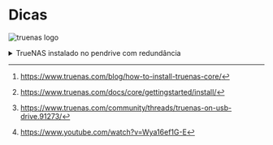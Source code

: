 # Dicas
![truenas logo](https://www.ixsystems.com/wp-content/uploads/2021/02/truenas_open_storage-logo-full-color-rgb-1280x280.png)

<details><summary>TrueNAS instalado no pendrive com redundância</summary>
<p>
  
Essa não é a melhor forma de se manter um ambiente de produção, porém, para um ambiente de testes funciona muito bem. O ideal é que se utilize dois discos pequenos, talvez SSD, mas... Nem sempre é possível.

### Problema
O TrueNAS em sua instalação não aceita particionamento. Ele utiliza todo o volume. Ou seja, se você possui apenas um volume de 1 TB, ele vai usar para a sua instalação, não deixando nada para ser utilizado como storage.

**Acha que não é um problema?** Bom, imagine que você possui uma máquina com 6 discos, todos SAS de 600 GB, 15k rpm. Daí, você quer usar o TrueNAS. Bom, como ele precisa de um volume inteiro, você vai ter de separar dois discos de 600 GB para criar um RAID 1, e instalar o TrueNAS nele. Bem... Você deu 600 GB para uma instalação que... Não usou nem 10 GB. Desperdício.

Dói né?

### Solução: Instalação em um USB Flash (pendrive)
A instalação em um USB flash é uma solução de baixo custo, para poder utilizar toda a capacidade dos discos HDD ou SSD instalados na máquina. Por segurança, iremos manter os dados replicados em um segundo pendrive, criando um mirror (algo como um RAID 1).

Um modelo que é interessante para realizar esse arranjo (ou armengue?) é o USB Flash Drive Cruzer Fit ou SanDisk Ultra Fit USB 3.1, por conta de seu tamanho.

<img src="https://www.westerndigital.com/content/dam/store/en-us/assets/products/usb-flash-drives/ultra-fit-usb-3-1/gallery/ultra-fit-usb-3-1-angle-right-up.png.wdthumb.1280.1280.webp" alt="USB Flash Drive Cruzer Fit" width="400"/>

Nesse procedimento usaremos dois pendrives:
- Um que servirá de instalação primária do TrueNAS;
- E outro que inicialmente será o instalador do TrueNAS, e, após a instalação, ele será utilizado como disco de redundância.

### Configuração
1. Prepare o disco de instalação em um pendrive[^0][^1][^2][^3]
2. Após a instalação via USB (ou qualquer outra), identifique quem é quem: Qual é o que está o SO e qual é que é o da instalação. Uma forma simples de se fazer isso é acessando *Storage > Disks*. Todos os discos conectados serão exibidos. O disco que pertence ao boot-pool é onde está o SO.
3. Aesse *System > Boot*.
4. Na tela *Boot Environments*, clique em *Actions > Boot Pool Status*. Nessa tela, irá aparecer o ponto de montagem do disco (talvez um `/dev/da0p2`).
5. No final da linha, clique nos 3 pontos e selecione *Attach*.
6. Na tela de *Attach*, selecione o novo disco, marque o campo *Use all disk space* e clique *Submit*.
7. O TrueNAS apresentará a mensagem (se nada der errado) *Device Attached*.

Após esses passos, se você voltar a tela *System > Boot > Status*, verá que foi criada a sessão mirror, e abaixo dela estará os dois discos como ONLINE. Com isso, a sua redundância estará completa e terá um pouco mais de segurança.
</p>
</details>

[^0]: https://www.truenas.com/blog/how-to-install-truenas-core/
[^1]: https://www.truenas.com/docs/core/gettingstarted/install/
[^2]: https://www.truenas.com/community/threads/truenas-on-usb-drive.91273/
[^3]: https://www.youtube.com/watch?v=Wya16ef1G-E
[^4]: https://youtu.be/xTUsJNvLHS8
